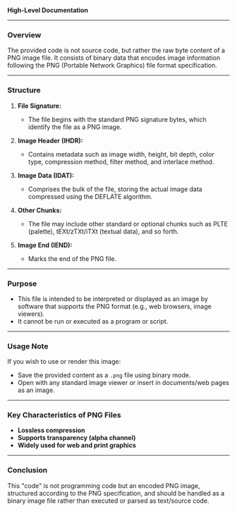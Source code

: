 **High-Level Documentation**

---

### Overview

The provided code is not source code, but rather the raw byte content of a PNG image file. It consists of binary data that encodes image information following the PNG (Portable Network Graphics) file format specification.

---

### Structure

1. **File Signature:**  
   - The file begins with the standard PNG signature bytes, which identify the file as a PNG image.

2. **Image Header (IHDR):**  
   - Contains metadata such as image width, height, bit depth, color type, compression method, filter method, and interlace method.

3. **Image Data (IDAT):**  
   - Comprises the bulk of the file, storing the actual image data compressed using the DEFLATE algorithm.

4. **Other Chunks:**  
   - The file may include other standard or optional chunks such as PLTE (palette), tEXt/zTXt/iTXt (textual data), and so forth.

5. **Image End (IEND):**  
   - Marks the end of the PNG file.

---

### Purpose

- This file is intended to be interpreted or displayed as an image by software that supports the PNG format (e.g., web browsers, image viewers).
- It cannot be run or executed as a program or script.

---

### Usage Note

If you wish to use or render this image:
- Save the provided content as a `.png` file using binary mode.
- Open with any standard image viewer or insert in documents/web pages as an image.

---

### Key Characteristics of PNG Files

- **Lossless compression**
- **Supports transparency (alpha channel)**
- **Widely used for web and print graphics**

---

### Conclusion

This "code" is not programming code but an encoded PNG image, structured according to the PNG specification, and should be handled as a binary image file rather than executed or parsed as text/source code.
